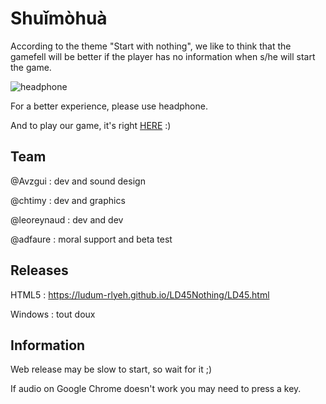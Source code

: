 # Shuǐmòhuà

According to the theme "Start with nothing", 
we like to think that the gamefell will be better 
if the player has no information when s/he will start the
game.

![headphone](https://findicons.com/files/icons/770/token_dark/128/headphones.png)

For a better experience, please use headphone.

And to play our game, it's right [HERE](https://ludum-rlyeh.github.io/LD45Nothing/LD45.html) :)

## Team

@Avzgui : dev and sound design

@chtimy : dev and graphics

@leoreynaud : dev and dev

@adfaure : moral support and beta test

## Releases

HTML5 : https://ludum-rlyeh.github.io/LD45Nothing/LD45.html

Windows : tout doux


## Information

Web release may be slow to start, so wait for it ;)

If audio on Google Chrome doesn't work you may need to press a key.
